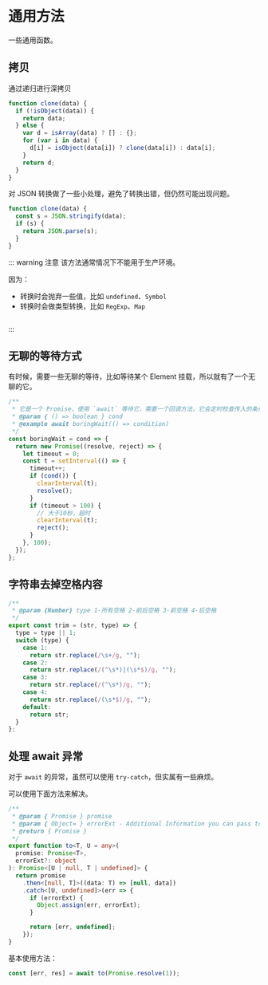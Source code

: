 # 通用方法

一些通用函数。

## 拷贝

通过递归进行深拷贝

```js
function clone(data) {
  if (!isObject(data)) {
    return data;
  } else {
    var d = isArray(data) ? [] : {};
    for (var i in data) {
      d[i] = isObject(data[i]) ? clone(data[i]) : data[i];
    }
    return d;
  }
}
```

对 JSON 转换做了一些小处理，避免了转换出错，但仍然可能出现问题。

```js
function clone(data) {
  const s = JSON.stringify(data);
  if (s) {
    return JSON.parse(s);
  }
}
```

::: warning 注意
该方法通常情况下不能用于生产环境。

因为：

- 转换时会抛弃一些值，比如 `undefined`、`Symbol`
- 转换时会做类型转换，比如 `RegExp`、`Map`

<img :src="$withBase('/assets/code/json-stringify.png')" alt="">

:::

## 无聊的等待方式

有时候，需要一些无聊的等待，比如等待某个 Element 挂载，所以就有了一个无聊的它。

```js
/**
 * 它是一个 Promise，使用 `await` 等待它，需要一个回调方法，它会定时检查传入的条件是否为真。10秒超时返回错误。
 * @param { () => boolean } cond
 * @example await boringWait(() => condition)
 */
const boringWait = cond => {
  return new Promise((resolve, reject) => {
    let timeout = 0;
    const t = setInterval(() => {
      timeout++;
      if (cond()) {
        clearInterval(t);
        resolve();
      }
      if (timeout > 100) {
        // 大于10秒，超时
        clearInterval(t);
        reject();
      }
    }, 100);
  });
};
```

## 字符串去掉空格内容

```js
/**
 * @param {Number} type 1-所有空格 2-前后空格 3-前空格 4-后空格
 */
export const trim = (str, type) => {
  type = type || 1;
  switch (type) {
    case 1:
      return str.replace(/\s+/g, "");
    case 2:
      return str.replace(/(^\s*)|(\s*$)/g, "");
    case 3:
      return str.replace(/(^\s*)/g, "");
    case 4:
      return str.replace(/(\s*$)/g, "");
    default:
      return str;
  }
};
```

## 处理 await 异常

对于 `await` 的异常，虽然可以使用 `try-catch`，但实属有一些麻烦。

可以使用下面方法来解决。

```ts
/**
 * @param { Promise } promise
 * @param { Object= } errorExt - Additional Information you can pass to the err object
 * @return { Promise }
 */
export function to<T, U = any>(
  promise: Promise<T>,
  errorExt?: object
): Promise<[U | null, T | undefined]> {
  return promise
    .then<[null, T]>((data: T) => [null, data])
    .catch<[U, undefined]>(err => {
      if (errorExt) {
        Object.assign(err, errorExt);
      }

      return [err, undefined];
    });
}
```

基本使用方法：

```js
const [err, res] = await to(Promise.resolve(1));
```

